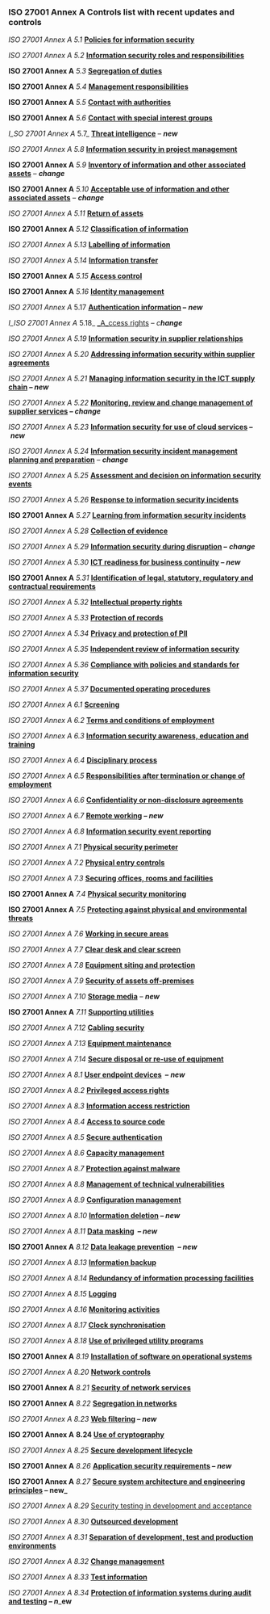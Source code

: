 ### ISO 27001 Annex A Controls list with recent updates and controls

_ISO 27001 Annex A 5.1_ **[Policies for information security]()**

__ISO 27001 Annex A_ 5.2_ **[Information security roles and responsibilities]()**

__ISO 27001 Annex A__ _5.3_ **[Segregation of duties]()**

__ISO 27001 Annex A__ _5.4_ **[Management responsibilities]()**

__ISO 27001 Annex A__ _5.5_ **[Contact with authorities]()**

__ISO 27001 Annex A__ _5.6_ **[Contact with special interest groups]()**

_I_SO 27001 Annex A_ 5.7_ **[Threat intelligence]()** – _**new**_

__ISO 27001 Annex A_ 5.8_ [**Information security in project management**]()

__ISO 27001 Annex A__ _5.9_ **[Inventory of information and other associated assets]()** – _**change**_

__ISO 27001 Annex A__ _5.10_ **[Acceptable use of information and other associated assets]()** – _**change**_

_ISO 27001 Annex A_ _5.11_ **[Return of assets]()**

__ISO 27001 Annex A__ _5.12_ **[Classification of information]()**

_ISO 27001 Annex A_ _5.13_ **[Labelling of information]()**

__ISO 27001 Annex A_ 5.14_ **[Information transfer]()**

__ISO 27001 Annex A__ _5.15_ **[Access control]()**

__ISO 27001 Annex A__ _5.16_ **[Identity management]()**

_ISO 27001 Annex A_ 5.17 **[Authentication information]() –** _**new**_

_I_ISO 27001 Annex A_ 5.18_ [_A_ccess rights]() – _c**hange**_

__ISO 27001 Annex A_ 5.19_ **[Information security in supplier relationships]()**

__ISO 27001 Annex A_ 5.20_ **[Addressing information security within supplier agreements]()**

_ISO 27001 Annex A_ _5.21_ **[Managing information security in the ICT supply chain]() _– n_**_**ew**_

__ISO 27001 Annex A_ 5.22_ **[Monitoring, review and change management of supplier services]() – _change_**

__ISO 27001 Annex A_ 5.23_ **[Information security for use of cloud services]() _–_** _**new**_

__ISO 27001 Annex A_ 5.24_ **[Information security incident management planning and preparation]()** – _**change**_

__ISO 27001 Annex A_ 5.25_ **[Assessment and decision on information security events]()** 

__ISO 27001 Annex A_ 5.26_ **[Response to information security incidents]()**

__ISO 27001 Annex A__ _5.27_ **[Learning from information security incidents]()**

__ISO 27001 Annex A_ 5.28_ **[Collection of evidence]()**

__ISO 27001 Annex A_ 5.29_ **[Information security during disruption]() –** _**change**_

__ISO 27001 Annex A_ 5.30_ **[ICT readiness for business continuity]() _– n_**_**ew**_

__ISO 27001 Annex A__ _5.31_ **[Identification of legal, statutory, regulatory and contractual requirements]()**

__ISO 27001 Annex A_ 5.32_ **[Intellectual property rights]()**

__ISO 27001 Annex A_ 5.33_ **[Protection of records]()**

_ISO 27001 Annex A_ _5.34_ **[Privacy and protection of PII]()**

__ISO 27001 Annex A_ 5.35_ **[Independent review of information security]()**

__ISO 27001 Annex A_ 5.36_ **[Compliance with policies and standards for information security]()**

__ISO 27001 Annex A_ 5.37_ **[Documented operating procedures]()**

__ISO 27001 Annex A_ 6.1_ **[Screening]()**

__ISO 27001 Annex A_ 6.2_ **[Terms and conditions of employment]()**

__ISO 27001 Annex A_ 6.3_ **[Information security awareness, education and training]()**

__ISO 27001 Annex A_ 6.4_ **[Disciplinary process]()**

__ISO 27001 Annex A_ 6.5_ **[Responsibilities after termination or change of employment]()**

__ISO 27001 Annex A_ 6.6_ **[Confidentiality or non-disclosure agreements]()**

__ISO 27001 Annex A_ 6.7_ **[Remote working]() _– new_**

__ISO 27001 Annex A_ 6.8_ **[Information security event reporting]()** 

__ISO 27001 Annex A_ 7.1_ **[Physical security perimeter]()**

__ISO 27001 Annex A_ 7.2_ **[Physical entry controls]()**

__ISO 27001 Annex A_ 7.3_ **[Securing offices, rooms and facilities]()**

__ISO 27001 Annex A__ _7.4_ **[Physical security monitoring]()**

__ISO 27001 Annex A__ _7.5_ **[Protecting against physical and environmental threats]()**

__ISO 27001 Annex A_ 7.6_ **[Working in secure areas]()**

__ISO 27001 Annex A_ 7.7_ **[Clear desk and clear screen]()**

__ISO 27001 Annex A_ 7.8_ **[Equipment siting and protection]()**

__ISO 27001 Annex A_ 7.9_ **[Security of assets off-premises]()**

__ISO 27001 Annex A_ 7.10_ **[Storage media]()** _– **new**_

__ISO 27001 Annex A__ _7.11_ **[Supporting utilities]()**

__ISO 27001 Annex A_ 7.12_ **[Cabling security]()**

__ISO 27001 Annex A_ 7.13_ **[Equipment maintenance]()**

__ISO 27001 Annex A_ 7.14_ **[Secure disposal or re-use of equipment]()**

__ISO 27001 Annex A_ 8.1_ **[User endpoint devices]()  _–_** _**new**_

__ISO 27001 Annex A_ 8.2_ **[Privileged access rights]()**

__ISO 27001 Annex A_ 8.3_ **[Information access restriction]()**

__ISO 27001 Annex A_ 8.4_ **[Access to source code]()**

__ISO 27001 Annex A_ 8.5_ **[Secure authentication]()**

__ISO 27001 Annex A_ 8.6_ **[Capacity management]()**

__ISO 27001 Annex A_ 8.7_ **[Protection against malware]()**

__ISO 27001 Annex A_ 8.8_ **[Management of technical vulnerabilities]()**

__ISO 27001 Annex A_ 8.9_ **[Configuration management]()**

__ISO 27001 Annex A_ 8.10_ **[Information deletion]() _– n_**_**ew**_

__ISO 27001 Annex A_ 8.11_ **[Data masking]()  _– ne_**_**w**_

__ISO 27001 Annex A__ _8.12_ **[Data leakage prevention]()  _– n_**_**ew**_

_ISO 27001 Annex A 8.13_ **[Information backup]()**

__ISO 27001 Annex A_ 8.14_ **[Redundancy of information processing facilities]()**

__ISO 27001 Annex A_ 8.15_ **[Logging]()**

__ISO 27001 Annex A_ 8.16_ **[Monitoring activities]()**

__ISO 27001 Annex A_ 8.17_ **[Clock synchronisation]()**

__ISO 27001 Annex A_ 8.18_ **[Use of privileged utility programs]()**

__ISO 27001 Annex A__ _8.19_ **[Installation of software on operational systems]()**

__ISO 27001 Annex A_ 8.20_ **[Network controls]()**

__ISO 27001 Annex A__ _8.21_ **[Security of network services]()**

__ISO 27001 Annex A__ _8.22_ **[Segregation in networks]()**

__ISO 27001 Annex A_ 8.23_ ****[Web filtering]() _– new_****

__ISO 27001 Annex A__ **8.24 [Use of cryptography]()**

__ISO 27001 Annex A_ 8.25_ **[Secure development lifecycle]()**

__ISO 27001 Annex A__ _8.26_ **[Application security requirements]() _– new_**

__ISO 27001 Annex A__ _8.27_ **[Secure system architecture and engineering principles]() – new_**

__ISO 27001 Annex A_ 8.29_ [Security testing in development and acceptance]()

__ISO 27001 Annex A_ 8.30_ **[Outsourced development]()**

__ISO 27001 Annex A_ 8.31_ **[Separation of development, test and production environments]()**

__ISO 27001 Annex A_ 8.32_ **[Change management]()**

__ISO 27001 Annex A_ 8.33_ **[Test information]()**

__ISO 27001 Annex A_ 8.34_ **[Protection of information systems during audit and testing]() _– n_**_**ew**
